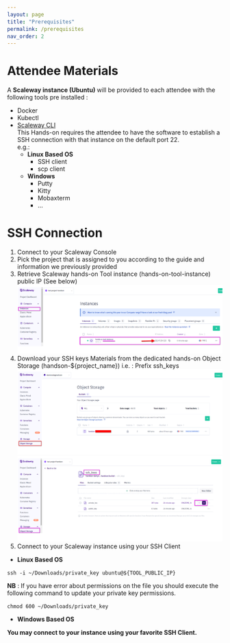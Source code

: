 ```yaml
---
layout: page
title: "Prerequisites"
permalink: /prerequisites
nav_order: 2
---
```

# Attendee Materials
A **Scaleway instance (Ubuntu)**  will be provided to each attendee with the following tools pre installed : 
- Docker
- Kubectl
- [Scaleway CLI](https://github.com/scaleway/scaleway-cli/tree/master)<br />
This Hands-on requires the attendee to have the software to establish a SSH connection with that instance on the default port 22. <br />
e.g.:
  - **Linux Based OS**
    - SSH client
    - scp client 
  - **Windows**
    - Putty
    - Kitty
    - Mobaxterm
    - …
  
# SSH Connection

1. Connect to your Scaleway Console 
2. Pick the project that is assigned to you according to the guide and information we previously provided
3. Retrieve Scaleway hands-on Tool instance (hands-on-tool-instance) public IP (See below)
![Retrieve Public IP](assets/images/prerequisites/instances_public_ip.png)
4. Download your SSH keys Materials from the dedicated hands-on Object Storage (handson-${project_name}) i.e. : Prefix ssh_keys
![Get SSH Materials](assets/images/prerequisites/ssh_materials_1.png)
![Get SSH Materials](assets/images/prerequisites/ssh_materials_2.png)
5. Connect to your Scaleway instance using your SSH Client
- **Linux Based OS**
```
ssh -i ~/Downloads/private_key ubuntu@${TOOL_PUBLIC_IP}
```
**NB** : If you have error about permissions on the file you should execute the following command to update your private key permissions.
```
chmod 600 ~/Downloads/private_key
```
- **Windows Based OS**

**You may connect to your instance using your favorite SSH Client.**
